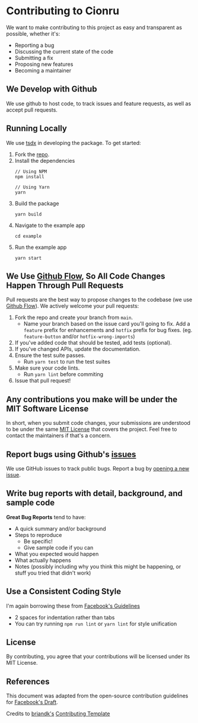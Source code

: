 # Contributing to Cionru
We want to make contributing to this project as easy and transparent as possible, whether it's:

- Reporting a bug
- Discussing the current state of the code
- Submitting a fix
- Proposing new features
- Becoming a maintainer

## We Develop with Github
We use github to host code, to track issues and feature requests, as well as accept pull requests.

## Running Locally
We use [tsdx](https://tsdx.io/) in developing the package. To get started:

1. Fork the [repo](https://github.com/jorenrui/cionru).
1. Install the dependencies
   ```
   // Using NPM
   npm install

   // Using Yarn
   yarn
   ```
1. Build the package
   ```
   yarn build
   ```
1. Navigate to the example app
   ```
   cd example
   ```
1. Run the example app
   ```
   yarn start
   ```

## We Use [Github Flow](https://guides.github.com/introduction/flow/index.html), So All Code Changes Happen Through Pull Requests
Pull requests are the best way to propose changes to the codebase (we use [Github Flow](https://guides.github.com/introduction/flow/index.html)). We actively welcome your pull requests:

1. Fork the repo and create your branch from `main`.
   - Name your branch based on the issue card you'll going to fix. Add a `feature` prefix for enhancements and `hotfix` prefix for bug fixes. (eg. `feature-button` and/or `hotfix-wrong-imports`)
1. If you've added code that should be tested, add tests (optional).
1. If you've changed APIs, update the documentation.
1. Ensure the test suite passes.
   - Run `yarn test` to run the test suites
1. Make sure your code lints.
   - Run `yarn lint` before commiting
1. Issue that pull request!

## Any contributions you make will be under the MIT Software License
In short, when you submit code changes, your submissions are understood to be under the same [MIT License](http://choosealicense.com/licenses/mit/) that covers the project. Feel free to contact the maintainers if that's a concern.

## Report bugs using Github's [issues](https://github.com/briandk/transcriptase-atom/issues)
We use GitHub issues to track public bugs. Report a bug by [opening a new issue](https://github.com/jorenrui/cionru/issues/new/choose).

## Write bug reports with detail, background, and sample code
**Great Bug Reports** tend to have:

- A quick summary and/or background
- Steps to reproduce
  - Be specific!
  - Give sample code if you can
- What you expected would happen
- What actually happens
- Notes (possibly including why you think this might be happening, or stuff you tried that didn't work)

## Use a Consistent Coding Style
I'm again borrowing these from [Facebook's Guidelines](https://github.com/facebook/draft-js/blob/a9316a723f9e918afde44dea68b5f9f39b7d9b00/CONTRIBUTING.md)

* 2 spaces for indentation rather than tabs
* You can try running `npm run lint` or `yarn lint` for style unification

## License
By contributing, you agree that your contributions will be licensed under its MIT License.

## References
This document was adapted from the open-source contribution guidelines for [Facebook's Draft](https://github.com/facebook/draft-js/blob/a9316a723f9e918afde44dea68b5f9f39b7d9b00/CONTRIBUTING.md).

Credits to [briandk's](https://gist.github.com/briandk) [Contributing Template](https://gist.github.com/briandk/3d2e8b3ec8daf5a27a62)